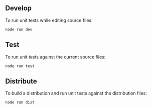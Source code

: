## Develop

To run unit tests while editing source files:

    node run dev
    
## Test

To run unit tests against the current source files:

    node run test
    
## Distribute

To build a distribution and run unit tests against the distribution files:

    node run dist
